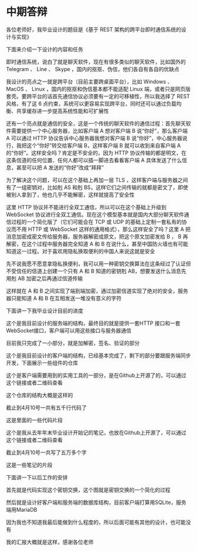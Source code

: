 # 中期答辩

各位老师好，我毕业设计的题目是《基于 REST 架构的跨平台即时通信系统的设计与实现》

下面来介绍一下设计的内容和任务

即时通信系统，说白了就是聊天软件，现在有很多类似的聊天软件，比如国外的 Telegram 、 Line 、 Skype ，国内的抠抠、伪信，他们各自有各自的优缺点

我设计的亮点之一就是跨平台（目前主要跨桌面平台），比如 Windows 、 MacOS 、 Linux ，国内的抠抠和伪信基本都不能适配 Linux 端，或者只是网页版套壳。要跨平台的话首先通信协议必须要有一定的可移植性，所以我选择了 REST 风格，有了这 6 点约束，系统可以更容易实现跨平台，同时还可以通过负载均衡、共享缓存进一步提高系统性能和可扩展性

还有一个亮点就是通信的安全，这是一个传统的聊天软件的通信过程：首先聊天软件需要提供一个中心服务器，比如客户端 A 想对客户端 B 说“你好”，那么客户端 A 可以通过 HTTP 协议告诉中心服务器我想对客户端 B 说“你好”，中心服务器说行，我把这个“你好”转交给客户端 B，这样客户端 B 就可以收到来自客户端 A 的“你好”。这样安全吗？肯定是不安全的，因为 HTTP 协议传输的都是明文，在这条信道的任何位置、任何人都可以插一脚进去看看客户端 A 具体发送了什么信息，甚至可以把 A 发送的“你好”改成“拜拜”

为了解决这个问题，可以在这个基础上再加一层 TLS ，这样客户端与服务器之间有了一组密钥对，比如剋 AS 和剋 BS，这样它们之间传输的就都是密文了，即使被别人拿到了，他也几乎不能解密，这样就提高了安全性

这里 HTTP 协议并不能进行全双工通信，所以可以在这个基础上升级到 WebSocket 协议进行全双工通信。现在这个模型基本就是国内大部分聊天软件通信过程的一个简化版了（它们可能会在 TCP 或 UDP 的基础上定制一套私有的协议而不用 HTTP 或 WebSocket 这样的通用格式），那么这样安全了吗？这里 A 把消息加密成密文传给服务器，服务器解密成原文，把这个原文加密发给 B ， B 再解密，在这个过程中服务器完全知道 A 和 B 在说什么，甚至中国防火墙也有可能知道这一过程。对于喜欢用隐私换取便利的中国人来说这就是安全

先不说我愿不愿意拿隐私换便利，我可以用一种密钥交换算法在这条经过了认证但不受信任的信道上创建一个只有 A 和 B 知道的密钥剋 AB，想要发送什么消息先用剋 AB 加密之后再通过信道传输

这样就在 A 和 B 之间实现了端到端加密，通过加密信道实现了绝对的安全，服务器只能知道 A 和 B 在互相发送一堆没有意义的字符

下面讲一下我毕业设计目前的进度

这个是我目前设计的服务端的结构，最终目的就是提供一套HTTP 接口和一套WebSocket接口，客户端可以用这些接口与服务器通信

目前我只完成了一小部分，就是加解密，签名、验证的部分

这个是我目前设计的客户端的结构，已经基本完成了，剩下的部分要跟服务端同步开发，下面展示一些组件的仓库

这个是客户端需要用到的实用工具的一部分，是在Github上开源了的，可以通过这个链接或者二维码查看

这个仓库的结构大概是这样的

截止到4月10号一共有五千行代码了

这是里面的一些代码片段

这个是我从去年年末毕业设计开始记的笔记，也放在Github上开源了，可以通过这个链接或者二维码查看

截止到4月10号一共写了五万多个字

这是一些笔记的片段

下面讲一下以后工作的安排

首先就是代码实现这个密钥交换，这个图就是密钥交换的一个简化的过程

然后就是设计好客户端和服务端的数据库结构，目前客户端打算用SQLite，服务端用MariaDB

因为我也不知道我最后能做到什么程度的，所以后面可能有其他的设计，也可能没有

我的汇报大概就是这样，感谢各位老师
